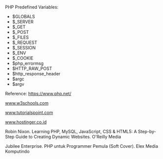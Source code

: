 PHP Predefined Variables:
* $GLOBALS
* $_SERVER
* $_GET
* $_POST
* $_FILES
* $_REQUEST
* $_SESSION
* $_ENV
* $_COOKIE
* $php_errormsg
* $HTTP_RAW_POST
* $http_response_header
* $argc
* $argv

Reference:
https://www.php.net/

www.w3schools.com

www.tutorialspoint.com

www.hostinger.co.id

Robin Nixon. Learning PHP, MySQL, JavaScript, CSS & HTML5: A Step-by-Step Guide to Creating Dynamic Websites. O'Reilly Media

Jubilee Enterprise. PHP untuk Programmer Pemula (Soft Cover). Elex Media Komputindo


